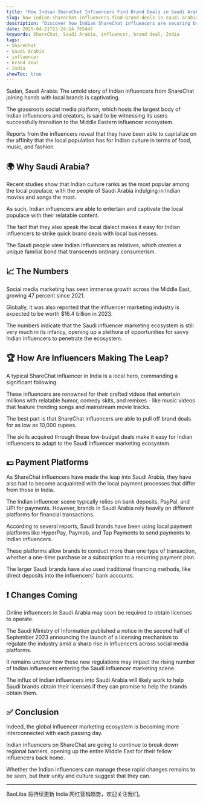 ```yaml
---
title: "How Indian ShareChat Influencers Find Brand Deals in Saudi Arabia"
slug: how-indian-sharechat-influencers-find-brand-deals-in-saudi-arabia-2025-04-21
description: "Discover how Indian ShareChat influencers are securing brand deals in Saudi Arabia, and what it means for the influencer marketing landscape in 2025."
date: 2025-04-21T23:24:14.765447
keywords: ShareChat, Saudi Arabia, influencer, brand deal, India
tags:
- ShareChat
- Saudi Arabia
- influencer
- brand deal
- India
showToc: true
---
```


Sudan, Saudi Arabia: The untold story of Indian influencers from ShareChat joining hands with local brands is captivating.

The grassroots social media platform, which hosts the largest body of Indian influencers and creators, is said to be witnessing its users successfully transition to the Middle Eastern influencer ecosystem.

Reports from the influencers reveal that they have been able to capitalize on the affinity that the local population has for Indian culture in terms of food, music, and fashion.

## 🌍 Why Saudi Arabia?

Recent studies show that Indian culture ranks as the most popular among the local populace, with the people of Saudi Arabia indulging in Indian movies and songs the most.

As such, Indian influencers are able to entertain and captivate the local populace with their relatable content.

The fact that they also speak the local dialect makes it easy for Indian influencers to strike quick brand deals with local businesses.

The Saudi people view Indian influencers as relatives, which creates a unique familial bond that transcends ordinary consumerism. 

## 📈 The Numbers

Social media marketing has seen immense growth across the Middle East, growing 47 percent since 2021. 

Globally, it was also reported that the influencer marketing industry is expected to be worth $16.4 billion in 2023. 

The numbers indicate that the Saudi influencer marketing ecosystem is still very much in its infancy, opening up a plethora of opportunities for savvy Indian influencers to penetrate the ecosystem.

## 🏆 How Are Influencers Making The Leap?

A typical ShareChat influencer in India is a local hero, commanding a significant following. 

These influencers are renowned for their crafted videos that entertain millions with relatable humor, comedy skits, and remixes - like music videos that feature trending songs and mainstream movie tracks.

The best part is that ShareChat influencers are able to pull off brand deals for as low as 10,000 rupees.

The skills acquired through these low-budget deals make it easy for Indian influencers to adapt to the Saudi influencer marketing ecosystem. 

## 💵 Payment Platforms

As ShareChat influencers have made the leap into Saudi Arabia, they have also had to become acquainted with the local payment processes that differ from those in India. 

The Indian influencer scene typically relies on bank deposits, PayPal, and UPI for payments. However, brands in Saudi Arabia rely heavily on different platforms for financial transactions.

According to several reports, Saudi brands have been using local payment platforms like HyperPay, Paymob, and Tap Payments to send payments to Indian influencers.

These platforms allow brands to conduct more than one type of transaction, whether a one-time purchase or a subscription to a recurring payment plan.

The larger Saudi brands have also used traditional financing methods, like direct deposits into the influencers' bank accounts.

## ❗ Changes Coming

Online influencers in Saudi Arabia may soon be required to obtain licenses to operate. 

The Saudi Ministry of Information published a notice in the second half of September 2023 announcing the launch of a licensing mechanism to regulate the industry amid a sharp rise in influencers across social media platforms.

It remains unclear how these new regulations may impact the rising number of Indian influencers entering the Saudi influencer marketing scene.

The influx of Indian influencers into Saudi Arabia will likely work to help Saudi brands obtain their licenses if they can promise to help the brands obtain them.

## ✅ Conclusion

Indeed, the global influencer marketing ecosystem is becoming more interconnected with each passing day. 

Indian influencers on ShareChat are going to continue to break down regional barriers, opening up the entire Middle East for their fellow influencers back home. 

Whether the Indian influencers can manage these rapid changes remains to be seen, but their unity and culture suggest that they can. 

---

BaoLiba 将持续更新 India 网红营销趋势，欢迎关注我们。